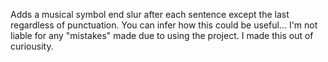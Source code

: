 Adds a musical symbol end slur after each sentence except the last regardless of punctuation. 
You can infer how this could be useful... I'm not liable for any "mistakes" made due to using the project.
I made this out of curiousity.
